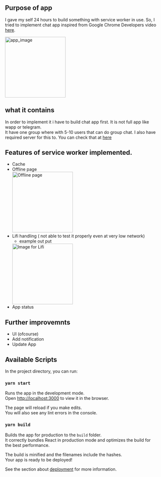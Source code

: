 ## Purpose of app
I gave my self 24 hours to build something with service worker in use. So, I tried to implement chat app inspired from Google Chrome Developers
 video [here](https://www.youtube.com/watch?v=cmGr0RszHc8&t=1998s). 

<img alt='app_image' src="https://user-images.githubusercontent.com/20952569/69655456-8cb77f80-109c-11ea-9d8f-cd2f40ba9218.png" width="200">

## what it contains
In order to implement it i have to build chat app first. It is not full app like wapp or telegram. <br/>
It have one group where with 5-10 users that can do group chat.
I also have required server for this to. You can check that at  [here](https://github.com/rajanlagah/react_chat_app_server.git) 

## Features of service worker implemented.
- Cache
- Offline page<br/>
    <img alt="Offline page" src="https://user-images.githubusercontent.com/20952569/69655445-8923f880-109c-11ea-8b38-6a576ce07f3c.png" width=200 /> 
- Lifi handling ( not able to test it properly even at very low network)
    - example out put <br/>
    <img alt="Image for Lifi" src="https://user-images.githubusercontent.com/20952569/69655435-84f7db00-109c-11ea-9358-031c950cf02a.png" width=200 /> 
- App status

## Further improvemnts 
- UI (ofcourse)
- Add notification 
- Update App

## Available Scripts

In the project directory, you can run:

### `yarn start`

Runs the app in the development mode.<br />
Open [http://localhost:3000](http://localhost:3000) to view it in the browser.

The page will reload if you make edits.<br />
You will also see any lint errors in the console.

### `yarn build`

Builds the app for production to the `build` folder.<br />
It correctly bundles React in production mode and optimizes the build for the best performance.

The build is minified and the filenames include the hashes.<br />
Your app is ready to be deployed!

See the section about [deployment](https://facebook.github.io/create-react-app/docs/deployment) for more information.

